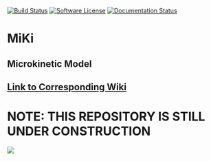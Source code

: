 [![Build Status](https://img.shields.io/badge/build-incomplete-red)]()
[![Software License](https://img.shields.io/badge/license-GPL--3.0%20license-red)](https://github.com/kkusima/MiKi/blob/main/LICENSE.md)
[![Documentation Status](https://img.shields.io/badge/Documentation%20Status-complete-red)](https://github.com/kkusima/MiKi/wiki)

# MiKi
## Microkinetic Model

## [Link to Corresponding Wiki](https://github.com/kkusima/MiKi/wiki)

# NOTE: THIS REPOSITORY IS STILL UNDER CONSTRUCTION

<img src="https://cdn.pixabay.com/photo/2017/06/16/07/26/under-construction-2408062_1280.png" />
